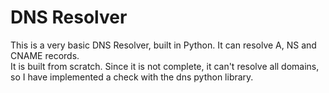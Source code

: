 # DNS Resolver
This is a very basic DNS Resolver, built in Python. It can resolve A, NS and CNAME records.  
It is built from scratch. Since it is not complete, it can't resolve all domains, so I have implemented a check with the dns python library.
